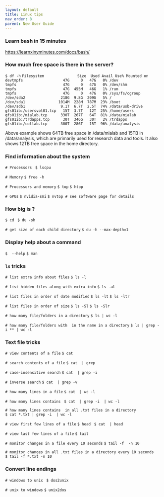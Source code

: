 ```yaml
---
layout: default
title: Linux tips
nav_order: 8
parent: New User Guide
---
```

### Learn bash in 15 minutes

<https://learnxinyminutes.com/docs/bash/>

### How much free space is there in the server?

`$ df -h`
`Filesystem               Size  Used Avail Use% Mounted on`
`devtmpfs                  47G     0   47G   0% /dev`
`tmpfs                     47G     0   47G   0% /dev/shm`
`tmpfs                     47G  455M   46G   1% /run`
`tmpfs                     47G     0   47G   0% /sys/fs/cgroup`
`/dev/sda2                218G  9.8G  209G   5% /`
`/dev/sda1               1014M  228M  787M  23% /boot`
`/dev/sdb1                9.1T  6.7T  2.5T  74% /data/usb-drive`
`gfs01ib:/usersvol01.tcp   15T  3.7T   12T  25% /home/users`
`gfs01ib:/mialab.tcp      330T  267T   64T  81% /data/mialab`
`gfs01ib:/trdapps.tcp      30T  346G   30T   2% /trdapps`
`gfs01ib:/collab.tcp      300T  286T   15T  96% /data/analysis`

Above example shows 64TB free space in /data/mialab and 15TB in
/data/analysis, which are primarily used for research data and tools. It
also shows 12TB free space in the home directory.

### Find information about the system

`# Processors `
`$ lscpu`

`# Memory`
`$ free -h`

`# Processors and memory`
`$ top`
`$ htop`

`# GPUs`
`$ nvidia-smi`
`$ nvtop # see software page for details`

### How big is <some directory>?

`$ cd `<some directory>
`$ du -sh`

`# get size of each child directory`
`$ du -h --max-depth=1`

### Display help about a command

`$ `<command>` --help`
`$ man `<command>

### `ls` tricks

`# list extra info about files`
`$ ls -l`

`# list hidden files along with extra info`
`$ ls -al`

`# list files in order of date modified`
`$ ls -lt`
`$ ls -ltr`

`# list files in order of size`
`$ ls -Sl`
`$ ls -Slr`

`# how many file/folders in a directory`
`$ ls | wc -l`

`# how many file/folders with `<something>` in the name in a directory`
`$ ls | grep -i *`<something>`* | wc -l`

### Text file tricks

`# view contents of a file`
`$ cat `<filename>

`# search contents of a file`
`$ cat `<filename>` | grep `<something>

`# case-insensitive search`
`$ cat `<filename>` | grep -i `<something>

`# inverse search`
`$ cat `<filename>` | grep -v `<something>

`# how many lines in a file`
`$ cat `<filename>` | wc -l`

`# how many lines contains `<something>
`$ cat `<filename>` | grep -i `<something>` | wc -l`

`# how many lines contains `<something>` in all .txt files in a directory`
`$ cat *.txt | grep -i `<something>` | wc -l`

`# view first few lines of a file`
`$ head `<filename>
`$ cat `<filename>` | head`

`# view last few lines of a file`
`$ tail `<filename>

`# monitor changes in a file every 10 seconds`
`$ tail -f `<filename>` -n 10`

`# monitor changes in all .txt files in a directory every 10 seconds`
`$ tail -f *.txt -n 10`

### Convert line endings

`# windows to unix `
`$ dos2unix `<filename>

`# unix to windows`
`$ unix2dos `<filename>